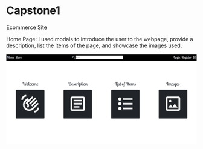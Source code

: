 # Capstone1
Ecommerce Site

Home Page:
I used modals to introduce the user to the webpage, provide a description,
list the items of the page, and showcase the images used.

![homepage](images/screenshots/homepage.png)
